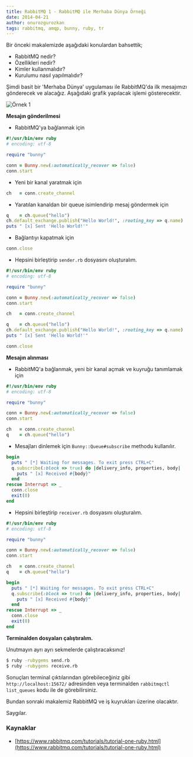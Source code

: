 ```yaml
---
title: RabbitMQ 1 - RabbitMQ ile Merhaba Dünya Örneği
date: 2014-04-21
author: onurozgurozkan
tags: rabbitmq, amqp, bunny, ruby, tr
---
```


Bir önceki makalemizde aşağıdaki konulardan bahsettik;

* RabbitMQ nedir?
* Özellikleri nedir?
* Kimler kullanmalıdır?
* Kurulumu nasıl yapılmalıdır?

Şimdi basit bir 'Merhaba Dünya' uygulaması ile RabbitMQ'da ilk mesajımızı gönderecek ve alacağız. Aşağıdaki grafik yapılacak işlemi gösterecektir.

![Örnek 1](articles/2013-04-20-rabbitmq-1.png)

**Mesajın gönderilmesi**

* RabbitMQ'ya bağlanmak için

```ruby
#!/usr/bin/env ruby
# encoding: utf-8

require "bunny"

conn = Bunny.new(:automatically_recover => false)
conn.start
```

* Yeni bir kanal yaratmak için

```ruby
ch   = conn.create_channel
```

* Yaratılan kanaldan bir queue isimlendirip mesaj göndermek için

```ruby
q    = ch.queue("hello")
ch.default_exchange.publish("Hello World!", :routing_key => q.name)
puts " [x] Sent 'Hello World!'"
```

* Bağlantıyı kapatmak için

```ruby
conn.close
```

* Hepsini birleştirip `sender.rb` dosyasını oluşturalım.

```ruby
#!/usr/bin/env ruby
# encoding: utf-8

require "bunny"

conn = Bunny.new(:automatically_recover => false)
conn.start

ch   = conn.create_channel

q    = ch.queue("hello")
ch.default_exchange.publish("Hello World!", :routing_key => q.name)
puts " [x] Sent 'Hello World!'"

conn.close
```

**Mesajın alınması**

* RabbitMQ'a bağlanmak, yeni bir kanal açmak ve kuyruğu tanımlamak için

```ruby
#!/usr/bin/env ruby
# encoding: utf-8

require "bunny"

conn = Bunny.new(:automatically_recover => false)
conn.start

ch   = conn.create_channel
q    = ch.queue("hello")
```

* Mesajları dinlemek için `Bunny::Queue#subscribe` methodu kullanılır.

```ruby
begin
  puts " [*] Waiting for messages. To exit press CTRL+C"
  q.subscribe(:block => true) do |delivery_info, properties, body|
    puts " [x] Received #{body}"
  end
rescue Interrupt => _
  conn.close
  exit(0)
end
```

* Hepsini birleştirip `receiver.rb` dosyasını oluşturalım.

```ruby
#!/usr/bin/env ruby
# encoding: utf-8

require "bunny"

conn = Bunny.new(:automatically_recover => false)
conn.start

ch   = conn.create_channel
q    = ch.queue("hello")

begin
  puts " [*] Waiting for messages. To exit press CTRL+C"
  q.subscribe(:block => true) do |delivery_info, properties, body|
    puts " [x] Received #{body}"
  end
rescue Interrupt => _
  conn.close
  exit(0)
end
```

**Terminalden dosyaları çalıştıralım.**

Unutmayın ayrı ayrı sekmelerde çalıştıracaksınız!

```bash
$ ruby -rubygems send.rb
$ ruby -rubygems receive.rb
```

Sonuçları terminal çıktılarından görebileceğiniz gibi `http://localhost:15672/` adresinden veya terminalden `rabbitmqctl list_queues` kodu ile de görebilirsiniz.

Bundan sonraki makalemiz RabbitMQ ve iş kuyrukları üzerine olacaktır.

Saygılar.

### Kaynaklar

* [https://www.rabbitmq.com/tutorials/tutorial-one-ruby.html](https://www.rabbitmq.com/tutorials/tutorial-one-ruby.html)